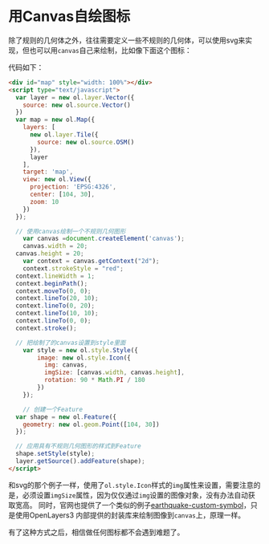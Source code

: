 # 用Canvas自绘图标

除了规则的几何体之外，往往需要定义一些不规则的几何体，可以使用svg来实现，但也可以用`canvas`自己来绘制，比如像下面这个图标：

<head>                  
	<link href="../src/ol3.13.1/ol.css" rel="stylesheet" type="text/css" />
	<script type="text/javascript" src="../src/ol3.13.1/ol.js" charset="utf-8"></script>
</head>
<div id="map" style="width: 100%"></div>
<script type="text/javascript">
  var layer = new ol.layer.Vector({
    source: new ol.source.Vector()
  })
  var map = new ol.Map({
    layers: [
      new ol.layer.Tile({
        source: new ol.source.OSM()
      }), 
      layer
    ],
    target: 'map',
    view: new ol.View({
      projection: 'EPSG:4326',
      center: [104, 30],
      zoom: 10
    })
  });

  // 使用canvas绘制一个不规则几何图形
	var canvas =document.createElement('canvas');
	canvas.width = 20;
  canvas.height = 20;
	var context = canvas.getContext("2d");
	context.strokeStyle = "red";  
  context.lineWidth = 1;  
  context.beginPath();   
  context.moveTo(0, 0);
  context.lineTo(20, 10);
  context.lineTo(0, 20);
  context.lineTo(10, 10);
  context.lineTo(0, 0);  
  context.stroke();

  // 把绘制了的canvas设置到style里面
	var style = new ol.style.Style({
		image: new ol.style.Icon({
		  img: canvas,
		  imgSize: [canvas.width, canvas.height],
		  rotation: 90 * Math.PI / 180
		})
	});

	// 创建一个Feature
  var shape = new ol.Feature({
    geometry: new ol.geom.Point([104, 30])
  });

  // 应用具有不规则几何图形的样式到Feature
  shape.setStyle(style);
  layer.getSource().addFeature(shape);
</script>

代码如下：
```html
<div id="map" style="width: 100%"></div>
<script type="text/javascript">
  var layer = new ol.layer.Vector({
    source: new ol.source.Vector()
  })
  var map = new ol.Map({
    layers: [
      new ol.layer.Tile({
        source: new ol.source.OSM()
      }), 
      layer
    ],
    target: 'map',
    view: new ol.View({
      projection: 'EPSG:4326',
      center: [104, 30],
      zoom: 10
    })
  });

  // 使用canvas绘制一个不规则几何图形
	var canvas =document.createElement('canvas');
	canvas.width = 20;
  canvas.height = 20;
	var context = canvas.getContext("2d");
	context.strokeStyle = "red";  
  context.lineWidth = 1;  
  context.beginPath();   
  context.moveTo(0, 0);
  context.lineTo(20, 10);
  context.lineTo(0, 20);
  context.lineTo(10, 10);
  context.lineTo(0, 0);  
  context.stroke();

  // 把绘制了的canvas设置到style里面
	var style = new ol.style.Style({
		image: new ol.style.Icon({
		  img: canvas,
		  imgSize: [canvas.width, canvas.height],
		  rotation: 90 * Math.PI / 180
		})
	});

	// 创建一个Feature
  var shape = new ol.Feature({
    geometry: new ol.geom.Point([104, 30])
  });

  // 应用具有不规则几何图形的样式到Feature
  shape.setStyle(style);
  layer.getSource().addFeature(shape);
</script>
```
和svg的那个例子一样，使用了`ol.style.Icon`样式的`img`属性来设置，需要注意的是，必须设置`imgSize`属性，因为仅仅通过`img`设置的图像对象，没有办法自动获取宽高。 同时，官网也提供了一个类似的例子[earthquake-custom-symbol](http://openlayers.org/en/v3.15.1/examples/earthquake-custom-symbol.html)，只是使用OpenLayers3 内部提供的封装库来绘制图像到`canvas`上，原理一样。

有了这种方式之后，相信做任何图标都不会遇到难题了。